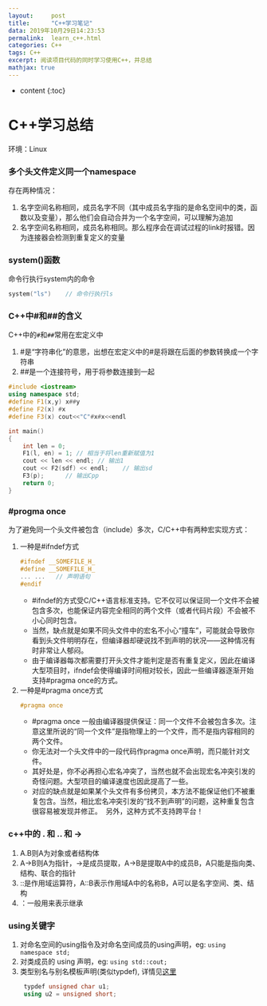 ```yaml
---
layout:     post
title:      "C++学习笔记"
data: 2019年10月29日14:23:53
permalink:  learn_c++.html
categories: C++
tags: C++
excerpt: 阅读项目代码的同时学习使用C++，并总结
mathjax: true
---
```


* content
{:toc}

# C++学习总结  
环境：Linux

### 多个头文件定义同一个namespace  
存在两种情况：  
 1. 名字空间名称相同，成员名字不同（其中成员名字指的是命名空间中的类，函数以及变量），那么他们会自动合并为一个名字空间，可以理解为追加   
 2. 名字空间名称相同，成员名称相同。那么程序会在调试过程的link时报错。因为连接器会检测到重复定义的变量  

### system()函数
命令行执行system内的命令  
```C++
system("ls")    // 命令行执行ls
```

### C++中#和##的含义
C++中的`#`和`##`常用在宏定义中  
1. #是“字符串化”的意思，出想在宏定义中的#是将跟在后面的参数转换成一个字符串  
2. ##是一个连接符号，用于将参数连接到一起  
```C++
#include <iostream>
using namespace std;
#define F1(x,y) x##y
#define F2(x) #x
#define F3(x) cout<<"C"#x#x<<endl

int main()
{
    int len = 0;
    F1(l, en) = 1; // 相当于将len重新赋值为1
    cout << len << endl; // 输出1
    cout << F2(sdf) << endl;    // 输出sd
    F3(p);      // 输出Cpp
    return 0;
}
```

### #progma once
为了避免同一个头文件被包含（include）多次，C/C++中有两种宏实现方式：  
1. 一种是#ifndef方式  
   ```C++
   #ifndef __SOMEFILE_H_
   #define __SOMEFILE_H_
   ... ...   // 声明语句
   #endif
   ```
   - #ifndef的方式受C/C++语言标准支持。它不仅可以保证同一个文件不会被包含多次，也能保证内容完全相同的两个文件（或者代码片段）不会被不小心同时包含。  
   - 当然，缺点就是如果不同头文件中的宏名不小心“撞车”，可能就会导致你看到头文件明明存在，但编译器却硬说找不到声明的状况——这种情况有时非常让人郁闷。  
   - 由于编译器每次都需要打开头文件才能判定是否有重复定义，因此在编译大型项目时，ifndef会使得编译时间相对较长，因此一些编译器逐渐开始支持#pragma once的方式。
2. 一种是#pragma once方式  
   ```cpp
   #pragma once
   ```
    - #pragma once 一般由编译器提供保证：同一个文件不会被包含多次。注意这里所说的“同一个文件”是指物理上的一个文件，而不是指内容相同的两个文件。  
    - 你无法对一个头文件中的一段代码作pragma once声明，而只能针对文件。  
    - 其好处是，你不必再担心宏名冲突了，当然也就不会出现宏名冲突引发的奇怪问题。大型项目的编译速度也因此提高了一些。  
    - 对应的缺点就是如果某个头文件有多份拷贝，本方法不能保证他们不被重复包含。当然，相比宏名冲突引发的“找不到声明”的问题，这种重复包含很容易被发现并修正。  
    另外，这种方式不支持跨平台！

### c++中的 . 和 .. 和 ->
1. A.B则A为对象或者结构体
2. A->B则A为指针，->是成员提取，A->B是提取A中的成员B，A只能是指向类、结构、联合的指针  
3. ::是作用域运算符，A::B表示作用域A中的名称B，A可以是名字空间、类、结构
4. ：一般用来表示继承

### using关键字
1. 对命名空间的using指令及对命名空间成员的using声明，eg: `using namespace std;`  
2. 对类成员的 using 声明，eg: `using std::cout;`  
3. 类型别名与别名模板声明(类似typdef), 详情见[这里](https://zh.cppreference.com/w/cpp/language/type_alias)
   ```cpp
    typdef unsigned char u1;
    using u2 = unsigned short;
   ```

